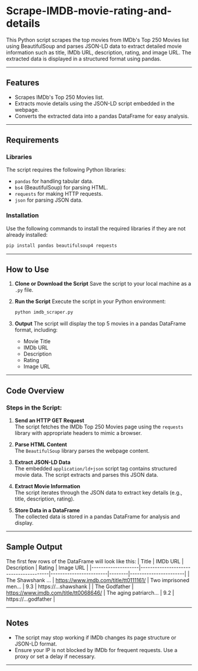# Scrape-IMDB-movie-rating-and-details



This Python script scrapes the top movies from IMDb's Top 250 Movies list using BeautifulSoup and parses JSON-LD data to extract detailed movie information such as title, IMDb URL, description, rating, and image URL. The extracted data is displayed in a structured format using pandas.

---

## Features
- Scrapes IMDb's Top 250 Movies list.
- Extracts movie details using the JSON-LD script embedded in the webpage.
- Converts the extracted data into a pandas DataFrame for easy analysis.

---

## Requirements

### Libraries
The script requires the following Python libraries:
- `pandas` for handling tabular data.
- `bs4` (BeautifulSoup) for parsing HTML.
- `requests` for making HTTP requests.
- `json` for parsing JSON data.

### Installation
Use the following commands to install the required libraries if they are not already installed:
```bash
pip install pandas beautifulsoup4 requests
```

---

## How to Use

1. **Clone or Download the Script**
   Save the script to your local machine as a `.py` file.

2. **Run the Script**
   Execute the script in your Python environment:
   ```bash
   python imdb_scraper.py
   ```

3. **Output**
   The script will display the top 5 movies in a pandas DataFrame format, including:
   - Movie Title
   - IMDb URL
   - Description
   - Rating
   - Image URL

---

## Code Overview

### Steps in the Script:
1. **Send an HTTP GET Request**  
   The script fetches the IMDb Top 250 Movies page using the `requests` library with appropriate headers to mimic a browser.

2. **Parse HTML Content**  
   The `BeautifulSoup` library parses the webpage content.

3. **Extract JSON-LD Data**  
   The embedded `application/ld+json` script tag contains structured movie data. The script extracts and parses this JSON data.

4. **Extract Movie Information**  
   The script iterates through the JSON data to extract key details (e.g., title, description, rating).

5. **Store Data in a DataFrame**  
   The collected data is stored in a pandas DataFrame for analysis and display.

---

## Sample Output

The first few rows of the DataFrame will look like this:
| Title             | IMDb URL                              | Description            | Rating | Image URL            |
|--------------------|---------------------------------------|------------------------|--------|-----------------------|
| The Shawshank ... | https://www.imdb.com/title/tt0111161/ | Two imprisoned men... | 9.3    | https://...shawshank |
| The Godfather     | https://www.imdb.com/title/tt0068646/ | The aging patriarch... | 9.2    | https://...godfather |

---

## Notes
- The script may stop working if IMDb changes its page structure or JSON-LD format.
- Ensure your IP is not blocked by IMDb for frequent requests. Use a proxy or set a delay if necessary.

---


